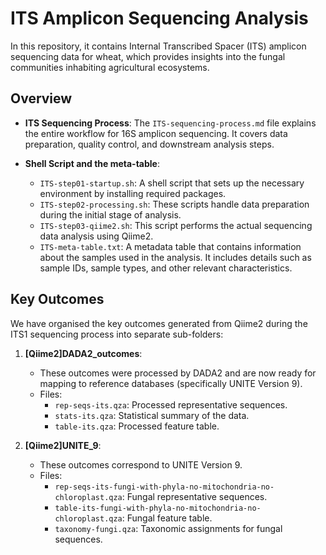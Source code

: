 # ITS Amplicon Sequencing Analysis

In this repository, it contains Internal Transcribed Spacer (ITS) amplicon sequencing data for wheat, which provides insights into the fungal communities inhabiting agricultural ecosystems.

## Overview

-   **ITS Sequencing Process**: The  `ITS-sequencing-process.md`  file explains the entire workflow for 16S amplicon sequencing. It covers data preparation, quality control, and downstream analysis steps.
    
-   **Shell Script and the meta-table**:
    
    -   `ITS-step01-startup.sh`: A shell script that sets up the necessary environment by installing required packages.
    -   `ITS-step02-processing.sh`: These scripts handle data preparation during the initial stage of analysis.
    -   `ITS-step03-qiime2.sh`: This script performs the actual sequencing data analysis using Qiime2.
    -   `ITS-meta-table.txt`: A metadata table that contains information about the samples used in the analysis. It includes details such as sample IDs, sample types, and other relevant characteristics.

## Key Outcomes

We have organised the key outcomes generated from Qiime2 during the ITS1 sequencing process into separate sub-folders:

1.  **[Qiime2]DADA2_outcomes**:
    
    -   These outcomes were processed by DADA2 and are now ready for mapping to reference databases (specifically UNITE Version 9).
    -   Files:
        -   `rep-seqs-its.qza`: Processed representative sequences.
        -   `stats-its.qza`: Statistical summary of the data.
        -   `table-its.qza`: Processed feature table.
2.  **[Qiime2]UNITE_9**:
    
    -   These outcomes correspond to UNITE Version 9.
    -   Files:
        -   `rep-seqs-its-fungi-with-phyla-no-mitochondria-no-chloroplast.qza`: Fungal representative sequences.
        -   `table-its-fungi-with-phyla-no-mitochondria-no-chloroplast.qza`: Fungal feature table.
        -   `taxonomy-fungi.qza`: Taxonomic assignments for fungal sequences.
